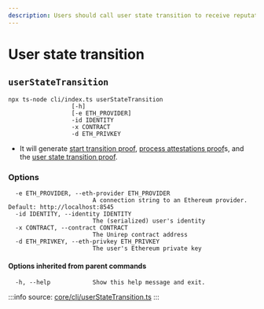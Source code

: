 ```yaml
---
description: Users should call user state transition to receive reputation
---
```


# User state transition

## `userStateTransition`

```
npx ts-node cli/index.ts userStateTransition
                  [-h] 
                  [-e ETH_PROVIDER] 
                  -id IDENTITY 
                  -x CONTRACT 
                  -d ETH_PRIVKEY
```

* It will generate [start transition proof](../protocol/circuits/user-state-transition-proof.md#1-start-transition-proof), [process attestations proof](../protocol/circuits/user-state-transition-proof.md#2-process-attestations-proof)s, and the [user state transition proof](../protocol/circuits/user-state-transition-proof.md#3-user-state-transition-proof).

### Options

```
  -e ETH_PROVIDER, --eth-provider ETH_PROVIDER
                        A connection string to an Ethereum provider. Default: http://localhost:8545
  -id IDENTITY, --identity IDENTITY
                        The (serialized) user's identity
  -x CONTRACT, --contract CONTRACT
                        The Unirep contract address
  -d ETH_PRIVKEY, --eth-privkey ETH_PRIVKEY
                        The user's Ethereum private key
```

#### Options inherited from parent commands <a href="#options-inherited-from-parent-commands" id="options-inherited-from-parent-commands"></a>

```
  -h, --help            Show this help message and exit.
```

:::info
source: [core/cli/userStateTransition.ts](https://github.com/Unirep/Unirep/blob/5ef3fa8ed70761e0d128fe054bcdb6c72be2f7a1/packages/core/cli/userStateTransition.ts)
:::
